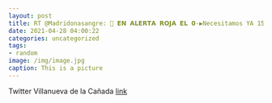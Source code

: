 ```yaml
---
layout: post
title: RT @Madridonasangre: 🔴 𝗘𝗡 𝗔𝗟𝗘𝗥𝗧𝗔 𝗥𝗢𝗝𝗔 𝗘𝗟 𝟬-▶️Necesitamos YA 150 donantes extra de 0-.▶️Las donaciones de todos los grupos no d...
date: 2021-04-28 04:00:22
categories: uncategorized
tags:
- random
image: /img/image.jpg
caption: This is a picture
---
```

Twitter Villanueva de la Cañada [link](https://twitter.com/AytoVDLCanada/status/1387000442786308096)
